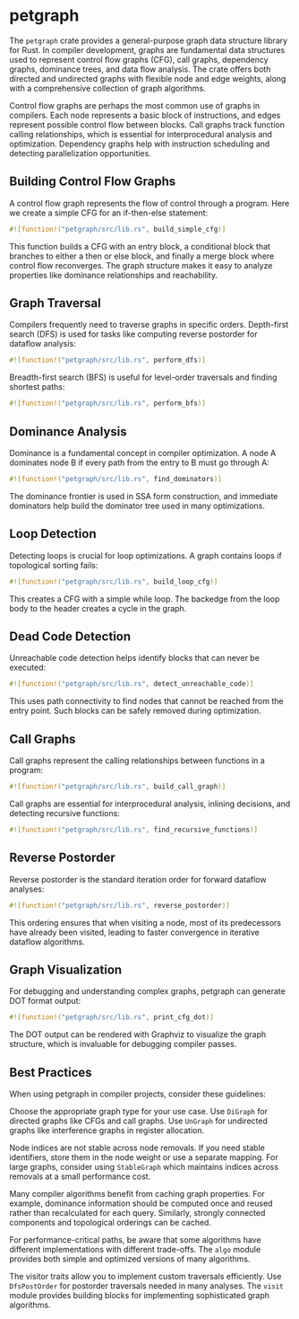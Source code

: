 # petgraph

The `petgraph` crate provides a general-purpose graph data structure library for Rust. In compiler development, graphs are fundamental data structures used to represent control flow graphs (CFG), call graphs, dependency graphs, dominance trees, and data flow analysis. The crate offers both directed and undirected graphs with flexible node and edge weights, along with a comprehensive collection of graph algorithms.

Control flow graphs are perhaps the most common use of graphs in compilers. Each node represents a basic block of instructions, and edges represent possible control flow between blocks. Call graphs track function calling relationships, which is essential for interprocedural analysis and optimization. Dependency graphs help with instruction scheduling and detecting parallelization opportunities.

## Building Control Flow Graphs

A control flow graph represents the flow of control through a program. Here we create a simple CFG for an if-then-else statement:

```rust
#![function!("petgraph/src/lib.rs", build_simple_cfg)]
```

This function builds a CFG with an entry block, a conditional block that branches to either a then or else block, and finally a merge block where control flow reconverges. The graph structure makes it easy to analyze properties like dominance relationships and reachability.

## Graph Traversal

Compilers frequently need to traverse graphs in specific orders. Depth-first search (DFS) is used for tasks like computing reverse postorder for dataflow analysis:

```rust
#![function!("petgraph/src/lib.rs", perform_dfs)]
```

Breadth-first search (BFS) is useful for level-order traversals and finding shortest paths:

```rust
#![function!("petgraph/src/lib.rs", perform_bfs)]
```

## Dominance Analysis

Dominance is a fundamental concept in compiler optimization. A node A dominates node B if every path from the entry to B must go through A:

```rust
#![function!("petgraph/src/lib.rs", find_dominators)]
```

The dominance frontier is used in SSA form construction, and immediate dominators help build the dominator tree used in many optimizations.

## Loop Detection

Detecting loops is crucial for loop optimizations. A graph contains loops if topological sorting fails:

```rust
#![function!("petgraph/src/lib.rs", build_loop_cfg)]
```

This creates a CFG with a simple while loop. The backedge from the loop body to the header creates a cycle in the graph.

## Dead Code Detection

Unreachable code detection helps identify blocks that can never be executed:

```rust
#![function!("petgraph/src/lib.rs", detect_unreachable_code)]
```

This uses path connectivity to find nodes that cannot be reached from the entry point. Such blocks can be safely removed during optimization.

## Call Graphs

Call graphs represent the calling relationships between functions in a program:

```rust
#![function!("petgraph/src/lib.rs", build_call_graph)]
```

Call graphs are essential for interprocedural analysis, inlining decisions, and detecting recursive functions:

```rust
#![function!("petgraph/src/lib.rs", find_recursive_functions)]
```

## Reverse Postorder

Reverse postorder is the standard iteration order for forward dataflow analyses:

```rust
#![function!("petgraph/src/lib.rs", reverse_postorder)]
```

This ordering ensures that when visiting a node, most of its predecessors have already been visited, leading to faster convergence in iterative dataflow algorithms.

## Graph Visualization

For debugging and understanding complex graphs, petgraph can generate DOT format output:

```rust
#![function!("petgraph/src/lib.rs", print_cfg_dot)]
```

The DOT output can be rendered with Graphviz to visualize the graph structure, which is invaluable for debugging compiler passes.

## Best Practices

When using petgraph in compiler projects, consider these guidelines:

Choose the appropriate graph type for your use case. Use `DiGraph` for directed graphs like CFGs and call graphs. Use `UnGraph` for undirected graphs like interference graphs in register allocation.

Node indices are not stable across node removals. If you need stable identifiers, store them in the node weight or use a separate mapping. For large graphs, consider using `StableGraph` which maintains indices across removals at a small performance cost.

Many compiler algorithms benefit from caching graph properties. For example, dominance information should be computed once and reused rather than recalculated for each query. Similarly, strongly connected components and topological orderings can be cached.

For performance-critical paths, be aware that some algorithms have different implementations with different trade-offs. The `algo` module provides both simple and optimized versions of many algorithms.

The visitor traits allow you to implement custom traversals efficiently. Use `DfsPostOrder` for postorder traversals needed in many analyses. The `visit` module provides building blocks for implementing sophisticated graph algorithms.